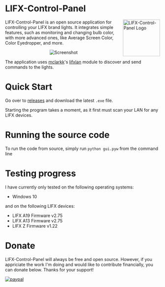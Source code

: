 # LIFX-Control-Panel 

<img align="right" width="120" height="120"
     title="LIFX-Control-Panel Logo" src="https://raw.githubusercontent.com/samclane/LIFX-Control-Panel/master/icon.png">
     
LIFX-Control-Panel is an open source application for controlling your LIFX brand lights. It integrates simple features, 
such as monitoring and changing bulb color, with more advanced ones, like Average Screen Color, Color Eyedropper, and more.

<p align="center">
  <img src="https://raw.githubusercontent.com/samclane/LIFX-Control-Panel/master/screenshot.png" alt="Screenshot">
</p>

The application uses [mclarkk](https://github.com/mclarkk)'s [lifxlan](https://github.com/mclarkk/lifxlan) module to discover and send commands to the lights.

# Quick Start
Go over to [releases](https://github.com/samclane/LIFX-Control-Panel/releases) and download the latest `.exe` file.

Starting the program takes a moment, as it first must scan your LAN for any LIFX devices. 

# Running the source code
To run the code from source, simply run `python gui.pyw` from the command line

# Testing progress
I have currently only tested on the following operating systems:
* Windows 10

and on the following LIFX devices:
* LIFX A19 Firmware v2.75
* LIFX A13 Firmware v2.75
* LIFX Z   Firmware v1.22

# Donate
LIFX-Control-Panel will always be free and open source. However, if you appriciate the work I'm doing and would like to contribute financially, you can donate below. Thanks for your support!

[![paypal](https://www.paypalobjects.com/en_US/i/btn/btn_donateCC_LG.gif)](https://www.paypal.me/sawyermclane)
